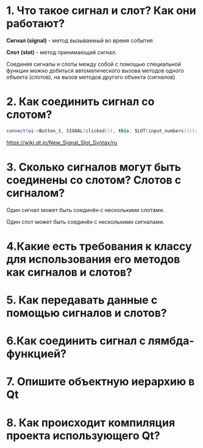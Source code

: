 # 1. Что такое сигнал и слот? Как они работают?

**Сигнал (signal)** - метод вызываемый во время события

**Слот (slot)** - метод принимающий сигнал.

Соединяя сигналы и слоты между собой с помощью специальной функции можно добиться автоматического вызова методов одного объекта (слотов), на вызов методов другого объекта (сигналов)

# 2. Как соединить сигнал со слотом?

```cpp
connect(ui->Button_1, SIGNAL(clicked()), this, SLOT(input_numbers()));
```

https://wiki.qt.io/New_Signal_Slot_Syntax/ru

# 3. Сколько сигналов могут быть соединены со слотом? Слотов с сигналом? 

Один сигнал может быть соединён с несколькими слотами.

Один слот может быть соединён с несколькими сигналами.

# 4.Какие есть требования к классу для использования его методов как сигналов и слотов?
# 5. Как передавать данные с помощью сигналов и слотов? 
# 6.Как соединить сигнал с лямбда-функцией?
# 7. Опишите объектную иерархию в Qt
# 8. Как происходит компиляция проекта использующего Qt?
